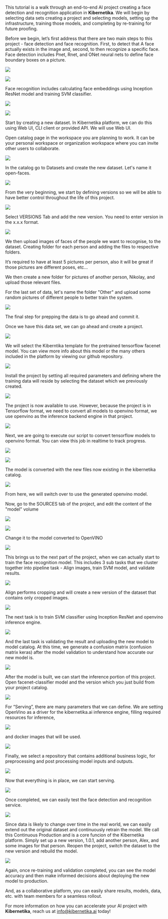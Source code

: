 This tutorial is a walk through an end-to-end AI project creating a face detection and recognition application in **Kibernetika**. We will begin by selecting data sets creating a project and selecting models, setting up the infrastructure, training those models, and completing by re-training for future proofing. 

Before we begin, let’s first address that there are two main steps to this project - face detection and face recognition. First, to detect that A face actually exists in the image and, second, to then recognize a specific face. Face detection includes Pnet, Rnet, and ONet neural nets to define face boundary boxes on a picture.

![](../img/tutorials/openvino/openvino1.png)

![](../img/tutorials/openvino/openvino2.png)

Face recognition includes calculating face embeddings using Inception ResNet model and training SVM classifier.

![](../img/tutorials/openvino/openvino3.png)

![](../img/tutorials/openvino/openvino4.png)

Start by creating a new dataset. In Kibernetika platform, we can do this using Web UI, CLI client or provided API. We will use Web UI.

Open catalog page in the workspace you are planning to work. It can be your personal workspace or organization workspace where you can invite other users to collaborate.

![](../img/tutorials/openvino/openvino5.png)

In the catalog go to Datasets and create the new dataset. Let's name it open-faces.

![](../img/tutorials/openvino/openvino6.png)

From the very beginning, we start by defining versions so we will be able to have better control throughout the life of this project. 

![](../img/tutorials/openvino/openvino7.png)

Select VERSIONS Tab and add the new version. You need to enter version in the x.x.x format. 

![](../img/tutorials/openvino/openvino8.png)

We then upload images of faces of the people we want to recognise, to the dataset. Creating folder for each person and adding the files to respective folders. 

It’s required to have at least 5 pictures per person, also it will be great if those pictures are different poses, etc...

We then create a new folder for pictures of another person, Nikolay, and upload those relevant files.

For the last set of data, let's name the folder "Other" and upload some random pictures of different people to better train the system.

![](../img/tutorials/openvino/openvino9.png)

The final step for prepping the data is to go ahead and commit it. 

Once we have this data set, we can go ahead and create a project. 

![](../img/tutorials/openvino/openvino10.png)

We will select the Kiberntika template for the pretrained tensorflow facenet model. You can view more info about this model or the many others included in the platform by viewing our github repository.  

![](../img/tutorials/openvino/openvino11.png)

Install the project by setting all required parameters and defining where the training data will reside by selecting the dataset which we previously created.

![](../img/tutorials/openvino/openvino12.png)


The project is now available to use. However, because the project is in Tensorflow format, we need to convert all models to openvino format, we use openvino as the inference backend engine in that project.

![](../img/tutorials/openvino/openvino13.png)

Next, we are going to execute our script to convert tensorflow models to openvino format. You can view this job in realtime to track progress.

![](../img/tutorials/openvino/openvino14.png)

![](../img/tutorials/openvino/openvino15.png)

The model is converted with the new files now existing in the kibernetika catalog. 

![](../img/tutorials/openvino/openvino16.png)

From here, we will switch over to use the generated openvino model. 

Now, go to the SOURCES tab of the project, and edit the content of the "model" volume

![](../img/tutorials/openvino/openvino17.png)

![](../img/tutorials/openvino/openvino18.png)

Change it to the model converted to OpenVINO

![](../img/tutorials/openvino/openvino19.png)

This brings us to the next part of the project, when we can actually start to train the face recognition model. This includes 3 sub tasks that we cluster together into pipeline task - Align images, train SVM model, and validate results.

![](../img/tutorials/openvino/openvino20.png)

Align performs cropping and will create a new version of the dataset that contains only cropped images.

![](../img/tutorials/openvino/openvino21.png)

The next task is to train SVM classifier using  Inception ResNet and openvino inference engine.

![](../img/tutorials/openvino/openvino22.png)

And the last task is validating the result and uploading the new model to model catalog. At this time, we generate a confusion matrix (confusion matrix keras) after the model validation to understand how accurate our new model is. 

![](../img/tutorials/openvino/openvino23.png)

After the model is built, we can start the inference portion of this project. 
Open facenet-classifier model and the version which you just build from your project catalog.  

![](../img/tutorials/openvino/openvino24.png)

For “Serving”, there are many parameters that we can define. We are setting OpenVino as a driver for the kibernetika.ai inference engine, filling required resources for inference, 

![](../img/tutorials/openvino/openvino25.png)

and docker images that will be used. 

![](../img/tutorials/openvino/openvino26.png)

Finally, we select a repository that contains additional business logic, for preprocessing and post processing model inputs and outputs.

![](../img/tutorials/openvino/openvino27.png)

Now that everything is in place, we can start serving. 

![](../img/tutorials/openvino/openvino28.png)

Once completed, we can easily test the face detection and recognition service.

![](../img/tutorials/openvino/openvino29.png)

Since data is likely to change over time in the real world, we can easily extend out the original dataset and continuously retrain the model. We call this Continuous Production and is a core funcion of the Kibernetika platform. Simply set up a new version, 1.0.1, add another person, Alex, and some images for that person. Reopen the project, switch the dataset to the new version and rebuild the model.

![](../img/tutorials/openvino/openvino30.png)

Again, once re-training and validation completed, you can see the model accuracy and then make informed decisions about deploying the new model to production. 

And, as a collaborative platform, you can easily share results, models, data, etc. with team members for a seamless rollout.

For more information on how you can accelerate your AI project with **Kibernetika**, reach us at info@kibernetika.ai today! 

